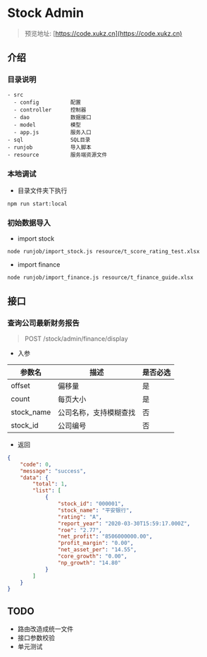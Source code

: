 # Stock Admin

> 预览地址: [https://code.xukz.cn](https://code.xukz.cn)

## 介绍

### 目录说明

```
- src               
  - config          配置
  - controller      控制器
  - dao             数据接口
  - model           模型
  - app.js          服务入口
- sql               SQL目录
- runjob            导入脚本
- resource          服务端资源文件

```

### 本地调试

- 目录文件夹下执行

```
npm run start:local
```

### 初始数据导入

- import stock
```
node runjob/import_stock.js resource/t_score_rating_test.xlsx
```

- import finance
```
node runjob/import_finance.js resource/t_finance_guide.xlsx
```

## 接口

### 查询公司最新财务报告

> POST /stock/admin/finance/display

- 入参

| 参数名        | 描述                                       | 是否必选 |
| ------------  | -----------------------------------------  | -------- |
| offset        | 偏移量                                     | 是       |
| count         | 每页大小                                   | 是       |
| stock_name    | 公司名称，支持模糊查找                      | 否       |
| stock_id      | 公司编号                                   | 否       |

- 返回

```json
{
    "code": 0,
    "message": "success",
    "data": {
        "total": 1,
        "list": [
            {
                "stock_id": "000001",
                "stock_name": "平安银行",
                "rating": "A",
                "report_year": "2020-03-30T15:59:17.000Z",
                "roe": "2.77",
                "net_profit": "8506000000.00",
                "profit_margin": "0.00",
                "net_asset_per": "14.55",
                "core_growth": "0.00",
                "np_growth": "14.80"
            }
        ]
    }
}
```

## TODO
- 路由改造成统一文件
- 接口参数校验
- 单元测试
